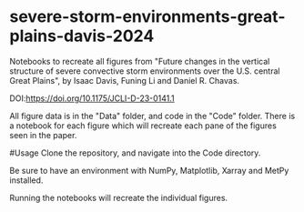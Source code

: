 # severe-storm-environments-great-plains-davis-2024
Notebooks to recreate all figures from "Future changes in the vertical structure of severe convective storm environments over the U.S. central Great Plains",  by Isaac Davis, Funing Li and Daniel R. Chavas. 

DOI:https://doi.org/10.1175/JCLI-D-23-0141.1

All figure data is in the "Data" folder, and code in the "Code" folder. There is a notebook for each figure which will recreate each pane of the figures seen in the paper.

#Usage
Clone the repository, and navigate into the Code directory.

Be sure to have an environment with NumPy, Matplotlib, Xarray and MetPy installed.

Running the notebooks will recreate the individual figures. 

